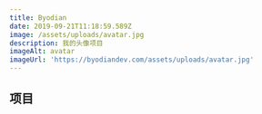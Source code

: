 ```yaml
---
title: Byodian
date: 2019-09-21T11:18:59.589Z
image: /assets/uploads/avatar.jpg
description: 我的头像项目
imageAlt: avatar
imageUrl: 'https://byodiandev.com/assets/uploads/avatar.jpg'
---
```

## 项目
